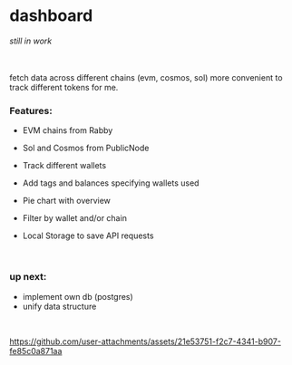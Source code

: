 # dashboard
*still in work*

<br><br>
fetch data across different chains (evm, cosmos, sol)
more convenient to track different tokens for me. 

### Features:
- EVM chains from Rabby
- Sol and Cosmos from PublicNode
- Track different wallets
- Add tags and balances specifying wallets used
- Pie chart with overview
- Filter by wallet and/or chain
- Local Storage to save API requests

  <br>


### up next:
- implement own db (postgres)
- unify data structure

<br>

https://github.com/user-attachments/assets/21e53751-f2c7-4341-b907-fe85c0a871aa

